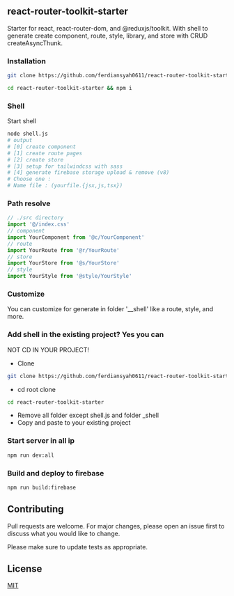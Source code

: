 ## react-router-toolkit-starter
Starter for react, react-router-dom, and @reduxjs/toolkit. With shell to generate create component, route, style, library, and store with CRUD createAsyncThunk.
### Installation
```bash
git clone https://github.com/ferdiansyah0611/react-router-toolkit-starter.git
```
```bash
cd react-router-toolkit-starter && npm i
```
### Shell
Start shell
```bash
node shell.js
# output
# [0] create component
# [1] create route pages
# [2] create store
# [3] setup for tailwindcss with sass
# [4] generate firebase storage upload & remove (v8)
# Choose one : 
# Name file : (yourfile.{jsx,js,tsx})
```
### Path resolve
```javascript
// ./src directory
import '@/index.css'
// component
import YourComponent from '@c/YourComponent'
// route
import YourRoute from '@r/YourRoute'
// store
import YourStore from '@s/YourStore'
// style
import YourStyle from '@style/YourStyle'

```
### Customize
You can customize for generate in folder '__shell' like a route, style, and more.
### Add shell in the existing project? Yes you can
NOT CD IN YOUR PROJECT!
- Clone
```bash
git clone https://github.com/ferdiansyah0611/react-router-toolkit-starter.git
```
- cd root clone
```bash
cd react-router-toolkit-starter
```
 - Remove all folder except shell.js and folder _shell
- Copy and paste to your existing project
### Start server in all ip
```bash
npm run dev:all
```
### Build and deploy to firebase
```bash
npm run build:firebase
```
## Contributing
Pull requests are welcome. For major changes, please open an issue first to discuss what you would like to change.

Please make sure to update tests as appropriate.

## License
[MIT](https://choosealicense.com/licenses/mit/)
